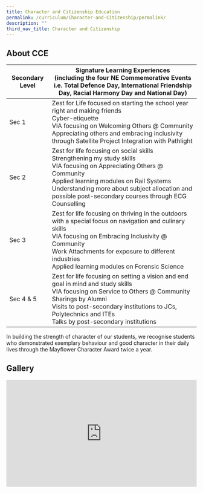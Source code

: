 ```yaml
---
title: Character and Citizenship Education
permalink: /curriculum/Character-and-Citizenship/permalink/
description: ""
third_nav_title: Character and Citizenship
---
```

About CCE
---------

| Secondary Level 	| Signature Learning Experiences<br>(including the four NE Commemorative Events i.e. Total Defence Day, International Friendship Day, Racial Harmony Day and National Day) 	|
|---	|---	|
| Sec 1 	| Zest for Life focused on starting the school year right and making friends<br>Cyber-etiquette<br>VIA focusing on Welcoming Others @ Community<br>Appreciating others and embracing inclusivity through Satellite Project Integration with Pathlight 	|
| Sec 2 	| Zest for life focusing on social skills<br>Strengthening my study skills<br>VIA focusing on Appreciating Others @ Community<br>Applied learning modules on Rail Systems<br>Understanding more about subject allocation and possible post-secondary courses through ECG Counselling 	|
| Sec 3 	| Zest for life focusing on thriving in the outdoors with a special focus on navigation and culinary skills<br>VIA focusing on Embracing Inclusivity @ Community<br>Work Attachments for exposure to different industries<br>Applied learning modules on Forensic Science 	|
| Sec 4 &amp; 5 	| Zest for life focusing on setting a vision and end goal in mind and study skills<br>VIA focusing on Service to Others @ Community<br>Sharings by Alumni<br>Visits to post-secondary institutions to JCs, Polytechnics and ITEs<br>Talks by post-secondary institutions 	|

In building the strength of character of our students, we recognise students who demonstrated exemplary behaviour and good character in their daily lives through the Mayflower Character Award twice a year.

Gallery
-------
<div style="position:relative;width:100%;padding-bottom: 56.25%;height: 0; overflow: hidden;"><iframe style="position: absolute; top: 0; left: 0; width: 100%; height: 100%;" allowfullscreen="true" frameborder="0" src="https://docs.google.com/presentation/d/e/2PACX-1vS99duoBHHTJDO-v2myc7rG2HewOij1JfxOzMQJfywA6C0-pawB03iZtgsG7F-Y2urEWMVDA_s5CCD5/embed?start=1&amp;loop=1&amp;delayms=3000"></iframe>